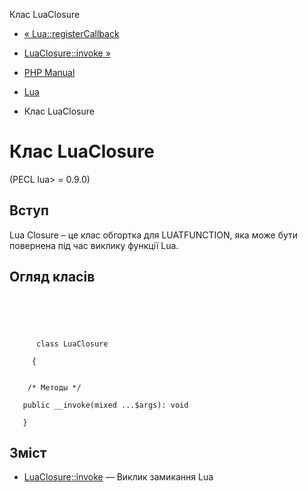 Клас LuaClosure

-   [« Lua::registerCallback](lua.registercallback.md)
    
-   [LuaClosure::invoke »](luaclosure.invoke.md)
    
-   [PHP Manual](index.md)
    
-   [Lua](book.lua.md)
    
-   Клас LuaClosure
    

# Клас LuaClosure

(PECL lua> = 0.9.0)

## Вступ

Lua Closure – це клас обгортка для LUATFUNCTION, яка може бути повернена під час виклику функції Lua.

## Огляд класів

```classsynopsis


    
    
     
      class LuaClosure
     
     {
    

    /* Методы */
    
   public __invoke(mixed ...$args): void

   }
```

## Зміст

-   [LuaClosure::invoke](luaclosure.invoke.md) — Виклик замикання Lua